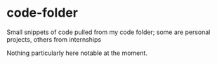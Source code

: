 # code-folder
Small snippets of code pulled from my code folder; some are personal projects, others from internships

Nothing particularly here notable at the moment.
